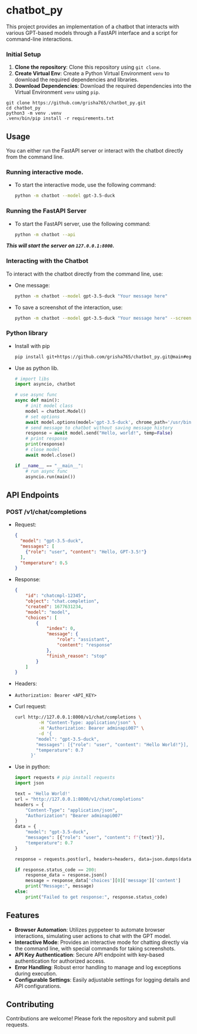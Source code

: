 # chatbot_py

This project provides an implementation of a chatbot that interacts with various GPT-based models through a FastAPI interface and a script for command-line interactions.

### Initial Setup

1. **Clone the repository**: Clone this repository using `git clone`.
2. **Create Virtual Env**: Create a Python Virtual Environment `venv` to download the required dependencies and libraries.
3. **Download Dependencies**: Download the required dependencies into the Virtual Environment `venv` using `pip`.

```shell
git clone https://github.com/grisha765/chatbot_py.git
cd chatbot_py
python3 -m venv .venv
.venv/bin/pip install -r requirements.txt
```

## Usage

You can either run the FastAPI server or interact with the chatbot directly from the command line.

### Running interactive mode.

- To start the interactive mode, use the following command:
    ```bash
    python -m chatbot --model gpt-3.5-duck
    ```

### Running the FastAPI Server

- To start the FastAPI server, use the following command:
    ```bash
    python -m chatbot --api
    ```

***This will start the server on `127.0.0.1:8000`.***

### Interacting with the Chatbot

To interact with the chatbot directly from the command line, use:

- One message:
    ```bash
    python -m chatbot --model gpt-3.5-duck "Your message here"
    ```

- To save a screenshot of the interaction, use:
    ```bash
    python -m chatbot --model gpt-3.5-duck "Your message here" --screenshot "path/to/screenshot.png"
    ```

### Python library

- Install with pip
    ```bash
    pip install git+https://github.com/grisha765/chatbot_py.git@main#egg=chatbot
    ```

- Use as python lib.
    ```python
    # import libs
    import asyncio, chatbot

    # use async func
    async def main():
        # init model class
        model = chatbot.Model()
        # set options
        await model.options(model='gpt-3.5-duck', chrome_path='/usr/bin/chromium')
        # send message to chatbot without saving message history
        response = await model.send("Hello, world!", temp=False)
        # print response
        print(response)
        # close model
        await model.close()

    if __name__ == "__main__":
        # run async func
        asyncio.run(main())
    ```

## API Endpoints

### POST /v1/chat/completions

- Request:
    ```json
    {
      "model": "gpt-3.5-duck",
      "messages": [
        {"role": "user", "content": "Hello, GPT-3.5!"}
      ],
      "temperature": 0.5
    }
    ```

- Response:
    ```json
    {
        "id": "chatcmpl-12345",
        "object": "chat.completion",
        "created": 1677631234,
        "model": "model",
        "choices": [
            {
                "index": 0,
                "message": {
                    "role": "assistant",
                    "content": "response"
                },
                "finish_reason": "stop"
            }
        ]
    }
    ```

- Headers:

- `Authorization: Bearer <API_KEY>`

- Curl request:
    ```bash
    curl http://127.0.0.1:8000/v1/chat/completions \
             -H "Content-Type: application/json" \
             -H "Authorization: Bearer adminapi007" \
             -d '{
            "model": "gpt-3.5-duck",
            "messages": [{"role": "user", "content": "Hello World!"}],
            "temperature": 0.7
          }'
    ```

- Use in python:
    ```python
    import requests # pip install requests
    import json

    text = 'Hello World!'
    url = "http://127.0.0.1:8000/v1/chat/completions"
    headers = {
        "Content-Type": "application/json",
        "Authorization": "Bearer adminapi007"
    }
    data = {
        "model": "gpt-3.5-duck",
        "messages": [{"role": "user", "content": f"{text}"}],
        "temperature": 0.7
    }

    response = requests.post(url, headers=headers, data=json.dumps(data))

    if response.status_code == 200:
        response_data = response.json()
        message = response_data['choices'][0]['message']['content']
        print("Message:", message)
    else:
        print("Failed to get response:", response.status_code)
    ```

## Features

- **Browser Automation**: Utilizes pyppeteer to automate browser interactions, simulating user actions to chat with the GPT model.
- **Interactive Mode**: Provides an interactive mode for chatting directly via the command line, with special commands for taking screenshots.
- **API Key Authentication**: Secure API endpoint with key-based authentication for authorized access.
- **Error Handling**: Robust error handling to manage and log exceptions during execution.
- **Configurable Settings**: Easily adjustable settings for logging details and API configurations.

## Contributing

Contributions are welcome! Please fork the repository and submit pull requests.
